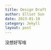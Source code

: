 ```yaml
---
title: Design Draft
author: Elliot Sun
date: 2023-01-10
category: Jekyll
layout: post
---
```


没想好写啥
